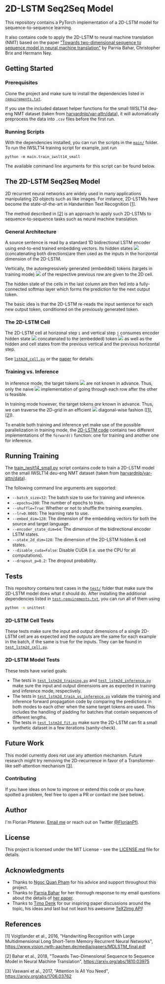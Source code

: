 # 2D-LSTM Seq2Seq Model
This repository contains a PyTorch implementation of a 2D-LSTM model for sequence-to-sequence learning.

It also contains code to apply the 2D-LSTM to neural machine translation (NMT) based on the paper
["Towards two-dimensional sequence to sequence model in neural machine translation"](https://arxiv.org/abs/1810.03975)
by Parnia Bahar, Christopher Brix and Hermann Ney.

## Getting Started
### Prerequisites
Clone the project and make sure to install the dependencies listed in [`requirements.txt`](./requirements.txt).

If you use the included dataset helper functions for the small IWSLT14 deu-eng NMT dataset (taken from
[harvardnlp/var-attn/data](https://github.com/harvardnlp/var-attn/tree/master/data)), it will automatically 
preprocess the data into `.csv` files before the first run.

### Running Scripts
With the dependencies installed, you can run the scripts in the [`main/`](./main) folder. 
To run the IWSLT14 training script for example, just run
```
python -m main.train_iwslt14_small
```
The available command line arguments for this script can be found below.

## The 2D-LSTM Seq2Seq Model
2D recurrent neural networks are widely used in many applications manipulating 2D objects such as like images.
For instance, 2D-LSTMs have become the state-of-the-art in Handwritten Text Recognition
[[1]](https://www.vision.rwth-aachen.de/media/papers/MDLSTM_final.pdf).

The method described in [[2]](https://arxiv.org/abs/1810.03975) is an approach to apply such 2D-LSTMs to 
sequence-to-sequence tasks such as neural machine translation.

### General Architecture
A source sentence is read by a standard 1D bidirectional LSTM encoder using end-to-end trained embedding vectors.
Its hidden states ![](https://timodenk.com/api/tex2img/h_0%2C%20%5Cdots%2C%20h_n?format=svg)
(concatenating both directions)are then used as the inputs in the horizontal dimension of the 2D-LSTM.

Vertically, the autoregressively generated (embedded) tokens (targets in training mode)
![](https://timodenk.com/api/tex2img/y_0%2C%20%5Cdots%2C%20y_m?format=svg) of the respective previous row 
are given to the 2D cell.

The hidden state of the cells in the last column are then fed into a fully-connected softmax layer which forms
the prediction for the next output token.

The basic idea is that the 2D-LSTM re-reads the input sentence for each new output token, conditioned on the 
previously generated token.  

### The 2D-LSTM Cell
The 2D-LSTM cell at horizonal step `i` and vertical step `j` consumes encoder hidden state 
![](https://timodenk.com/api/tex2img/h_i?format=svg) concatenated to the (embedded) token
![](https://timodenk.com/api/tex2img/y_j?format=svg) as well as the hidden and cell states from the 
previous vertical and the previous horizontal step.

See [`lstm2d_cell.py`](./model/lstm2d_cell.py) or the [paper](https://arxiv.org/abs/1810.03975) for details.

### Training vs. Inference 
In inference mode, the target tokens ![](https://timodenk.com/api/tex2img/y_0%2C%20%5Cdots%2C%20y_m?format=svg)
are not known in advance. Thus, only the naive ![](https://timodenk.com/api/tex2img/%5Cmathcal%7BO%7D(mn)?format=svg)
implementation of going through each row after the other is feasible.

In training mode however, the target tokens _are_ known in advance. Thus, we can traverse the 2D-grid in an 
efficient ![](https://timodenk.com/api/tex2img/%5Cmathcal%7BO%7D(m%2Bn)?format=svg) diagonal-wise fashion 
([[1]](https://www.vision.rwth-aachen.de/media/papers/MDLSTM_final.pdf), [[2]](https://arxiv.org/abs/1810.03975)).

To enable both training and inference yet make use of the possible parallelization in training  mode,
the [2D-LSTM code](./model/lstm2d.py) contains two different implementations of the `forward()` function:
one for training and another one for inference.

## Running Training
The [train_iwslt14_small.py](./main/train_iwslt14_small.py) script contains code to train a 2D-LSTM model on 
the small IWSLT14 deu-eng NMT dataset
(taken from [harvardnlp/var-attn/data](https://github.com/harvardnlp/var-attn/tree/master/data)).

The following command line arguments are supported:
* `--batch_size=32`: The batch size to use for training and inference.
* `--epochs=200`: The number of epochs to train.
* `--shuffle=True`: Whether or not to shuffle the training examples.
* `--lr=0.0005`: The learning rate to use.
* `--embed_dim=128`: The dimension of the embedding vectors for both the source and target language.
* `--encoder_state_dim=64`: The dimension of the bidirectional encoder LSTM states.
* `--state_2d_dim=128`: The dimension of the 2D-LSTM hidden & cell states.
* `--disable_cuda=False`: Disable CUDA (i.e. use the CPU for all computations).
* `--dropout_p=0.2`: The dropout probability.

## Tests
This repository contains test cases in the [`test/`](./test) folder that make sure the 2D-LSTM model 
does what it should do. After installing the additional dependencies listed in
[`test-requirements.txt`](./test-requirements.txt), you can run all of them using 
```bash
python -m unittest 
```

### 2D-LSTM Cell Tests
These tests make sure the input and output dimensions of a single 2D-LSTM cell are as expected and 
the outputs are the same for each example in the batch, if the same is true for the inputs.
They can be found in [`test_lstm2d_cell.py`](test/test_lstm2d_cell.py). 

### 2D-LSTM Model Tests
These tests have varied goals:
* The tests in [`test_lstm2d_training.py`](test/test_lstm2d_training.py)
and [`test_lstm2d_inference.py`](test/test_lstm2d_inference.py) make sure the input and output dimensions are as 
expected in training and inference mode, respectively.
* The tests in [`test_lstm2d_train_vs_inference.py`](test/test_lstm2d_train_vs_inference.py) validate the training
and inference forward propagation code by comparing the predictions in both modes to each other when the same 
target tokens are used. This includes the handling of padding for batches that contain sequences of different lengths.
* The tests in [`test_lstm2d_fit.py`](test/test_lstm2d_fit.py) make sure the 2D-LSTM can fit a small synthetic 
dataset in a few iterations (sanity-check).

## Future Work
This model currently does not use any attention mechanism. Future research might try removing the 2D-recurrence
in favor of a Transformer-like self-attention mechanism [[3]](https://arxiv.org/abs/1706.03762). 

### Contributing
If you have ideas on how to improve or extend this code or you have spotted a problem, feel free to open a PR
or contact me (see below).

## Author
I'm Florian Pfisterer. [Email me](mailto:florian.pfisterer1@gmail.com) or reach out on
Twitter [@FlorianPfi](https://twitter.com/@FlorianPfi).

## License
This project is licensed under the MIT License - see the [LICENSE.md](./LICENSE.md) file for details.

## Acknowledgments
* Thanks to [Ngoc Quan Pham](https://scholar.google.com/citations?hl=en&user=AzzJssIAAAAJ)
for his advice and support throughout this project. 
* Thanks to [Parnia Bahar](https://scholar.google.com/citations?user=eyc24McAAAAJ&hl=en)
for her thorough response to my email questions about the details of [her paper](https://arxiv.org/abs/1810.03975).
* Thanks to [Timo Denk](https://timodenk.com) for our inspiring paper discussions around the topic,
his ideas and last but not least his awesome
[TeX2Img API](https://tools.timodenk.com/tex-math-to-image-conversion)! 

## References
[1] Voigtlander et al., 2016, "Handwriting Recognition with Large Multidimensional Long Short-Term Memory
Recurrent Neural Networks", https://www.vision.rwth-aachen.de/media/papers/MDLSTM_final.pdf

[2] Bahar et al., 2018, "Towards Two-Dimensional Sequence to Sequence Model in Neural Machine Translation", 
https://arxiv.org/abs/1810.03975

[3] Vaswani et al., 2017, "Attention Is All You Need", https://arxiv.org/abs/1706.03762

